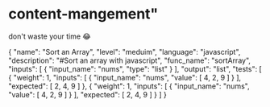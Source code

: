 # content-mangement"

don't waste your time 😂

{
"name": "Sort an Array",
"level": "meduim",
"language": "javascript",
"description": "#Sort an array with javascript",
"func_name": "sortArray",
"inputs": [
{
"input_name": "nums",
"type": "list"
}
],
"output": "list",
"tests": [
{
"weight": 1,
"inputs": [
{
"input_name": "nums",
"value": [
4,
2,
9
]
}
],
"expected": [
2,
4,
9
]
},
{
"weight": 1,
"inputs": [
{
"input_name": "nums",
"value": [
4,
2,
9
]
}
],
"expected": [
2,
4,
9
]
}
]
}
